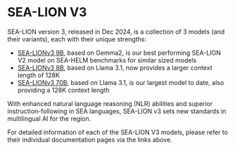 # SEA-LION V3

SEA-LION version 3, released in Dec 2024, is a collection of 3 models (and their variants), each with their unique strengths:
- [SEA-LIONv3 9B](./sealion_v3_gemma2_9B.md), based on Gemma2, is our best performing SEA-LION V2 model on SEA-HELM benchmarks for similar sized models
- [SEA-LIONv3 8B](./sealion_v3_llama3_1_8B.md), based on Llama 3.1, now provides a larger context length of 128K
- [SEA-LIONv3 70B](./sealion_v3_llama3_1_70B.md), based on Llama 3.1, is our largest model to date, also providing a 128K context length

With enhanced natural language reasoning (NLR) abilities and superior instruction-following in SEA languages, SEA-LION v3 sets new standards in multilingual AI for the region.

For detailed information of each of the SEA-LION V3 models, please refer to their individual documentation pages via the links above.